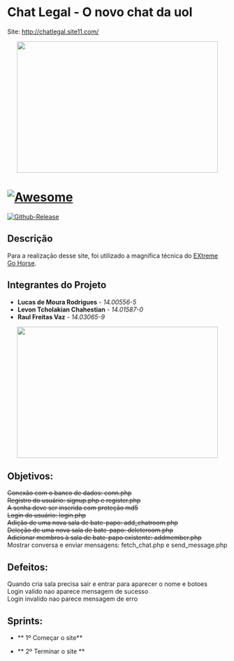 # Chat Legal - O novo chat da uol #
Site: http://chatlegal.site11.com/

<p align="center">
  <img width="460" height="300" src="http://gigadicas.com/v2/wp-content/uploads/2016/02/ChatBubbles650.jpg">
</p>

# [![Awesome](https://cdn.rawgit.com/sindresorhus/awesome/d7305f38d29fed78fa85652e3a63e154dd8e8829/media/badge.svg)](https://github.com/Tiagoeem/embarcados-Diurno/tree/LucasRodrigues_14005565/awesome)

[![Github-Release](https://img.shields.io/github/release/filoe/cscore.svg)](https://github.com/Tiagoeem/embarcados-Diurno/tree/LucasRodrigues_14005565/releases)

## Descrição

Para a realização desse site, foi utilizado a magnifica técnica do [EXtreme Go Horse](http://sou.gohorseprocess.com.br/). 

## Integrantes do Projeto
* **Lucas de Moura Rodrigues** - *14.00556-5*
* **Levon Tcholakian Chahestian** - *14.01587-0*
* **Raul Freitas Vaz** - *14.03065-9*

<p align="center">
  <img width="460" height="300" src="https://cdn-images-1.medium.com/max/800/1*pAiFtxYHdjg4-HP6e46wZA.gif">
</p>


## Objetivos:

<strike>Conexão com o banco de dados: conn.php</strike><br>
<strike>Registro do usuário: signup.php e register.php</strike><br>
<strike>A senha deve ser inserida com proteção md5</strike><br>
<strike>Login do usuário: login.php</strike><br>
<strike>Adição de uma nova sala de bate-papo: add_chatroom.php</strike><br>
<strike>Deleção de uma nova sala de bate-papo: deleteroom.php</strike><br>
<strike>Adicionar membros à sala de bate-papo existente: addmember.php</strike><br>
Mostrar conversa e enviar mensagens: fetch_chat.php e send_message.php<br>

## Defeitos:

 Quando cria sala precisa sair e entrar para aparecer o nome e botoes<br>
 Login valido nao aparece mensagem de sucesso<br>
 Login invalido nao parece mensagem de erro<br>
 
## Sprints:

* ** 1º Começar o site**

* ** 2º Terminar o site **
